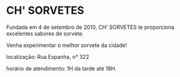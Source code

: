 
  <h1>CH' SORVETES</h1>
   <p>Fundada em 4 de setembro de 2010, CH' SORVETES te proporciona excelentes sabores de sorvete.</p>
<p>Venha experimentar o melhor sorvete da cidade!</p>
<p>localização: Rua Espanha, n° 322
<p>horário de atendimento: 1H da tarde até 18H.</p>

